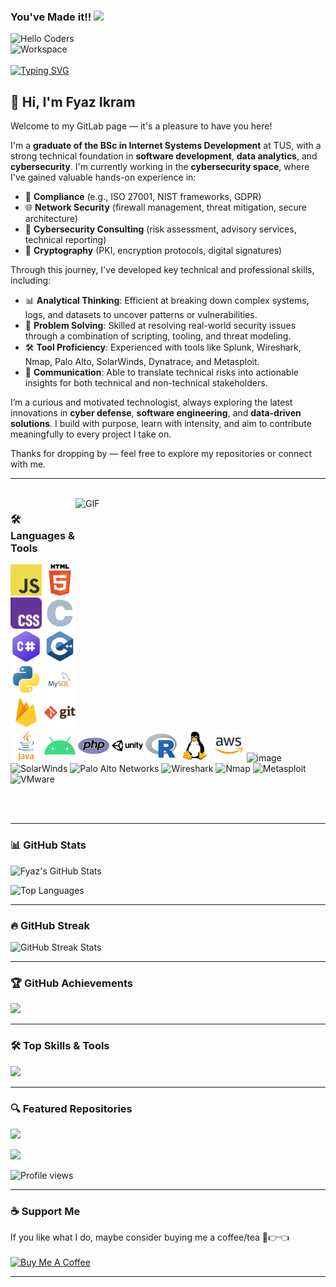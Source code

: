 ### You've Made it!! <img src="https://media.giphy.com/media/hvRJCLFzcasrR4ia7z/giphy.gif" width="25px">
<img src="https://github.com/SP-XD/SP-XD/blob/main/images/hellocoders_rounded.gif?raw=true" href="https://github.com/sp-xd" alt="Hello Coders" width="60%"/> <br>
<img src="https://github.com/SP-XD/SP-XD/blob/main/images/dev-working_rounded.gif?raw=true" href="https://github.com/sp-xd" alt="Workspace"  width="40%"/><br> 
<br />
<a href="https://git.io/typing-svg"><img src="https://readme-typing-svg.demolab.com?font=Google+Sans+Code&pause=1000&color=F7F7F7&background=FFFFFF00&width=435&lines=Welcome+to+my+Github+Page!;My+Name+is+Fyaz+Ikram+;I+love+to+Code+%3C%2F%3E+....;Develop+%F0%9F%91%A8%F0%9F%8F%BB%E2%80%8D%F0%9F%92%BB+......;Teach+%F0%9F%93%9D+........;And+Inspire+new+ideas+%F0%9F%92%A1;I'm+very+passionate+about%3A;Cybersecurity+%E2%9A%A0%EF%B8%8E;DevSecOPS+%F0%9F%9B%A0%EF%B8%8F;Automation+%F0%9F%9A%80;Aviation+%E2%9C%88%EF%B8%8F" alt="Typing SVG" /></a>

## 👋 Hi, I'm Fyaz Ikram

Welcome to my GitLab page — it's a pleasure to have you here!

I'm a **graduate of the BSc in Internet Systems Development** at TUS, with a strong technical foundation in **software development**, **data analytics**, and **cybersecurity**. I'm currently working in the **cybersecurity space**, where I've gained valuable hands-on experience in:

- 🧩 **Compliance** (e.g., ISO 27001, NIST frameworks, GDPR)
- 🌐 **Network Security** (firewall management, threat mitigation, secure architecture)
- 🧠 **Cybersecurity Consulting** (risk assessment, advisory services, technical reporting)
- 🔐 **Cryptography** (PKI, encryption protocols, digital signatures)

Through this journey, I've developed key technical and professional skills, including:

- 📊 **Analytical Thinking**: Efficient at breaking down complex systems, logs, and datasets to uncover patterns or vulnerabilities.
- 🔧 **Problem Solving**: Skilled at resolving real-world security issues through a combination of scripting, tooling, and threat modeling.
- 🛠️ **Tool Proficiency**: Experienced with tools like Splunk, Wireshark, Nmap, Palo Alto, SolarWinds, Dynatrace, and Metasploit.
- 💬 **Communication**: Able to translate technical risks into actionable insights for both technical and non-technical stakeholders.

I’m a curious and motivated technologist, always exploring the latest innovations in **cyber defense**, **software engineering**, and **data-driven solutions**. I build with purpose, learn with intensity, and aim to contribute meaningfully to every project I take on.

Thanks for dropping by — feel free to explore my repositories or connect with me.

---

<br />

<img align="right" alt="GIF" src="https://github.com/abhisheknaiidu/abhisheknaiidu/blob/master/code.gif?raw=true" width="400" height="350" />

### 🛠️ Languages & Tools  

<p align="left">
  <!-- Programming/Dev stack (unchanged) -->
  <img height="50" src="https://raw.githubusercontent.com/github/explore/main/topics/javascript/javascript.png" alt="JavaScript" />
  <img height="50" src="https://raw.githubusercontent.com/github/explore/main/topics/html/html.png" alt="HTML" />
  <img height="50" src="https://raw.githubusercontent.com/github/explore/main/topics/css/css.png" alt="CSS" />
  <img height="50" src="https://raw.githubusercontent.com/github/explore/main/topics/c/c.png" alt="C" />
  <img height="50" src="https://raw.githubusercontent.com/github/explore/main/topics/csharp/csharp.png" alt="C#" />
  <img height="50" src="https://raw.githubusercontent.com/github/explore/main/topics/cpp/cpp.png" alt="C++" />
  <img height="50" src="https://raw.githubusercontent.com/github/explore/main/topics/python/python.png" alt="Python" />
  <img height="50" src="https://raw.githubusercontent.com/github/explore/main/topics/mysql/mysql.png" alt="MySQL" />
  <img height="50" src="https://raw.githubusercontent.com/github/explore/main/topics/firebase/firebase.png" alt="Firebase" />
  <img height="50" src="https://raw.githubusercontent.com/github/explore/main/topics/git/git.png" alt="Git" />
  <img height="50" src="https://raw.githubusercontent.com/github/explore/main/topics/java/java.png" alt="Java" />
  <img height="50" src="https://raw.githubusercontent.com/github/explore/main/topics/android/android.png" alt="Android" />
  <img height="50" src="https://raw.githubusercontent.com/github/explore/main/topics/php/php.png" alt="PHP" />
  <img height="50" src="https://raw.githubusercontent.com/github/explore/main/topics/unity/unity.png" alt="Unity" />
  <img height="50" src="https://raw.githubusercontent.com/github/explore/main/topics/r/r.png" alt="R" />
  <img height="50" src="https://raw.githubusercontent.com/github/explore/main/topics/linux/linux.png" alt="Linux" />
  <img height="50" src="https://raw.githubusercontent.com/github/explore/main/topics/aws/aws.png" alt="AWS" />

  <!-- Cybersecurity / Network Tools -->
  <img width="50" height="40" alt="image" src="https://github.com/user-attachments/assets/bb39c316-ac49-4b25-b864-050a3d7fb009" />
  <img height="50" src="https://images.icon-icons.com/2699/PNG/512/solarwinds_logo_icon_169738.png" alt="SolarWinds" />
  <img height="50" src="https://companieslogo.com/img/orig/PANW-4618d203.png?t=1720244493" alt="Palo Alto Networks" />
  <img height="50" src="https://e1.pngegg.com/pngimages/342/752/png-clipart-macos-app-icons-wireshark.png" alt="Wireshark" />
  <img height="50" src="https://www.myqnap.org/wp-content/uploads/nmap-logo.png" alt="Nmap" />
  <img height="50" src="https://www.kali.org/tools/metasploit-framework/images/metasploit-framework-logo.svg" alt="Metasploit" />
  <img height="50" src="https://e7.pngegg.com/pngimages/23/668/png-clipart-vm-logo-text-brand-logo-vmware-text-logo-thumbnail.png" alt="VMware" />
  <img height="50" src="https://www.devprojournal.com/wp-content/uploads/2021/10/dynatrace-logo.png" alt="" />
  <img height="50" src="https://encrypted-tbn0.gstatic.com/images?q=tbn:ANd9GcRIGLJUF2mKapkUggbszRihDaBg1b8bMphOjg&s" alt="" />
  <img height="50" src="https://cdn3.iconfinder.com/data/icons/database-29/100/database_data_storage_db_file-01-512.png" alt="" />
  <img height="50" src="https://cdn4.iconfinder.com/data/icons/logos-and-brands/512/144_Gitlab_logo_logos-512.png" alt="" />
  <img height="50" src="https://cdn-public.softwarereviews.com/production/favicons/offerings/7899/original/channels4_profile-removebg-preview.png" alt="" />
  <img height="50" src="https://cdn-public.softwarereviews.com/production/favicons/offerings/9448/original/256x256bb__40_-removebg-preview.png" alt="" />
  <img height="50" src="https://cdn11.bigcommerce.com/s-vf6hqg41u5/images/stencil/1280x1280/products/1355152/2138733/RSA_Security-Logo.wine__05397.1728317407.png?c=2" alt="" />
  <img height="50" src="https://avatars.slack-edge.com/2023-01-30/4714057317990_dc6950efe678de64e005_512.jpg" alt="" />
  <img height="40" src="https://wazuh.com/uploads/2016/05/ossec-post-icon.png" alt="" />
  <img height="40" src="https://www.automat-it.com/wp-content/uploads/2024/03/Algosec_cs.png" alt="" />
  <img height="40" src="https://thesecurityonion.co.uk/wp-content/uploads/2025/07/TSOMainLogo-Copy.jpg" alt="" />
  <img height="40" src="https://logos-world.net/wp-content/uploads/2021/06/Okta-Logo-2010.png" alt="" />
  <img height="40" src="https://www.asiapacificsecuritymagazine.com/wp-content/uploads/2017/12/ping-identity600x600.jpg" alt="" />
</p>


<br /><br />





---

### 📊 GitHub Stats

<p>
  <img src="https://github-readme-stats.vercel.app/api?username=FQAIN&show_icons=true&include_all_commits=true&theme=algolia&hide_border=true" alt="Fyaz's GitHub Stats" height="160"/>
</p>

<p>
  <img src="https://github-readme-stats.vercel.app/api/top-langs/?username=FQAIN&layout=compact&theme=algolia&hide_border=true" alt="Top Languages" height="160"/>
</p>

---

### 🔥 GitHub Streak

<p>
  <img src="https://streak-stats.demolab.com?user=FQAIN&theme=algolia&hide_border=true" alt="GitHub Streak Stats" />
</p>

---

### 🏆 GitHub Achievements

<p>
  <img src="https://github-profile-trophy.vercel.app/?username=FQAIN&theme=algolia&no-frame=true&margin-w=15&column=7" />
</p>

---

### 🛠️ Top Skills & Tools

<p>
  <img src="https://skillicons.dev/icons?i=python,java,js,html,css,cpp,linux,git,aws,docker,nmap,splunk" />
</p>

---

### 🔍 Featured Repositories

<p>
  <a href="https://github.com/FQAIN/GiddyGoat.CodeIgniter">
    <img src="https://github-readme-stats.vercel.app/api/pin/?username=FQAIN&repo=GiddyGoat.CodeIgniter&theme=algolia&hide_border=true" height="130"/>
  </a>
</p>

<p>
  <a href="https://github.com/FQAIN/SOAM-Sullimar-Academy-of-Music-Enigma-Crackers">
    <img src="https://github-readme-stats.vercel.app/api/pin/?username=FQAIN&repo=SOAM-Sullimar-Academy-of-Music-Enigma-Crackers&theme=algolia&hide_border=true" height="130"/>
  </a>
</p>

<!-- Visitor Count -->
<p>
  <img src="https://komarev.com/ghpvc/?username=FQAIN&label=Profile%20Views&color=0e75b6&style=flat" alt="Profile views" />
</p>

---

### ☕ Support Me  

If you like what I do, maybe consider buying me a coffee/tea 🥺👉👈  
<a href="https://www.buymeacoffee.com/fyazikram8Y" target="_blank">
<br />
  <img src="https://cdn.buymeacoffee.com/buttons/v2/default-red.png" alt="Buy Me A Coffee" width="150">
</a>

---
